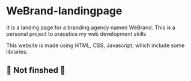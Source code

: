 # WeBrand-landingpage

It is a landing page for a branding agency named WeBrand. This is a personal project to pracetice my web development skills

This website is made using HTML, CSS, Javascript, which include some libraries.

## 🚧 Not finshed 🚧
